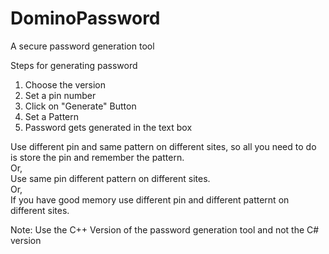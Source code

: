 # DominoPassword
A secure password generation tool     
    
Steps for generating password    
1. Choose the version   
2. Set a pin number   
3. Click on "Generate" Button   
4. Set a Pattern   
5. Password gets generated in the text box    


Use different pin and same pattern on different sites, so all you need to do is store the pin and remember the pattern.   
Or,    
Use same pin different pattern on different sites.    
Or,   
If you have good memory use different pin and different patternt on different sites.   


Note: Use the C++ Version of the password generation tool and not the C# version   

